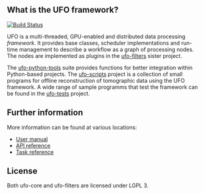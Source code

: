 ## What is the UFO framework?

[![Build Status](https://travis-ci.org/ufo-kit/ufo-core.png?branch=master)](https://travis-ci.org/ufo-kit/ufo-core)

UFO is a multi-threaded, GPU-enabled and distributed data processing
*framework*. It provides base classes, scheduler implementations and run-time
management to describe a workflow as a graph of processing nodes. The nodes are
implemented as plugins in the
[ufo-filters](https://github.com/ufo-kit/ufo-filters) sister project.

The [ufo-python-tools](https://github.com/ufo-kit/ufo-python-tools) suite
provides functions for better integration within Python-based projects. The
[ufo-scripts](https://github.com/ufo-kit/ufo-scripts) project is a collection of
small programs for offline reconstruction of tomographic data using the UFO
framework. A wide range of sample programms that test the framework can be found
in the [ufo-tests](https://github.com/ufo-kit/ufo-tests) project.


## Further information

More information can be found at various locations:

* [User manual](http://ufo-core.readthedocs.org)
* [API reference](http://ufo.kit.edu/extra/reference/)
* [Task reference](http://ufo-filters.readthedocs.org)


## License

Both ufo-core and ufo-filters are licensed under LGPL 3.
